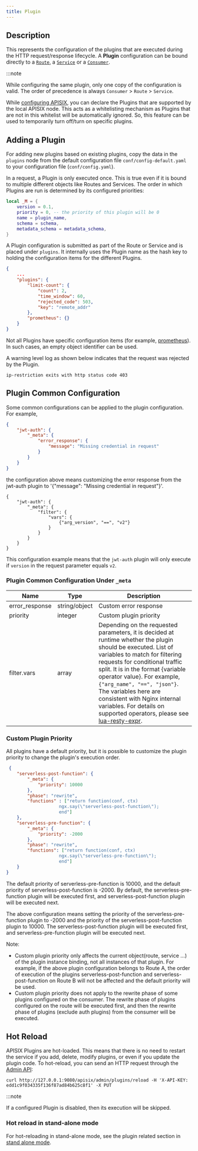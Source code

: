 ```yaml
---
title: Plugin
---
```


<!--
#
# Licensed to the Apache Software Foundation (ASF) under one or more
# contributor license agreements.  See the NOTICE file distributed with
# this work for additional information regarding copyright ownership.
# The ASF licenses this file to You under the Apache License, Version 2.0
# (the "License"); you may not use this file except in compliance with
# the License.  You may obtain a copy of the License at
#
#     http://www.apache.org/licenses/LICENSE-2.0
#
# Unless required by applicable law or agreed to in writing, software
# distributed under the License is distributed on an "AS IS" BASIS,
# WITHOUT WARRANTIES OR CONDITIONS OF ANY KIND, either express or implied.
# See the License for the specific language governing permissions and
# limitations under the License.
#
-->

## Description

This represents the configuration of the plugins that are executed during the HTTP request/response lifecycle. A **Plugin** configuration can be bound directly to a [`Route`](./route.md), a [`Service`](./service.md) or a [`Consumer`](./consumer.md).

:::note

While configuring the same plugin, only one copy of the configuration is valid. The order of precedence is always `Consumer` > `Route` > `Service`.

While [configuring APISIX](./architecture-design/apisix.md#configuring-apisix), you can declare the Plugins that are supported by the local APISIX node. This acts as a whitelisting mechanism as Plugins that are not in this whitelist will be automatically ignored. So, this feature can be used to temporarily turn off/turn on specific plugins.

## Adding a Plugin

For adding new plugins based on existing plugins, copy the data in the `plugins` node from the default configuration file `conf/config-default.yaml` to your configuration file (`conf/config.yaml`).

In a request, a Plugin is only executed once. This is true even if it is bound to multiple different objects like Routes and Services. The order in which Plugins are run is determined by its configured priorities:

```lua
local _M = {
    version = 0.1,
    priority = 0, -- the priority of this plugin will be 0
    name = plugin_name,
    schema = schema,
    metadata_schema = metadata_schema,
}
```

A Plugin configuration is submitted as part of the Route or Service and is placed under `plugins`. It internally uses the Plugin name as the hash key to holding the configuration items for the different Plugins.

```json
{
    ...
    "plugins": {
        "limit-count": {
            "count": 2,
            "time_window": 60,
            "rejected_code": 503,
            "key": "remote_addr"
        },
        "prometheus": {}
    }
}
```

Not all Plugins have specific configuration items (for example, [prometheus](/docs/apisix/plugins/prometheus/)). In such cases, an empty object identifier can be used.

A warning level log as shown below indicates that the request was rejected by the Plugin.

```shell
ip-restriction exits with http status code 403
```

## Plugin Common Configuration

Some common configurations can be applied to the plugin configuration. For example,

```json
{
    "jwt-auth": {
        "_meta": {
            "error_response": {
                "message": "Missing credential in request"
            }
        }
    }
}
```

the configuration above means customizing the error response from the jwt-auth plugin to '{"message": "Missing credential in request"}'.


```
{
    "jwt-auth": {
        "_meta": {
            "filter": {
                "vars": {
                    {"arg_version", "==", "v2"}
                }
            }
        }
    }
}
```
This configuration example means that the `jwt-auth` plugin will only execute if `version` in the request parameter equals `v2`.


### Plugin Common Configuration Under `_meta`

| Name         | Type | Description |
|--------------|------|-------------|
| error_response | string/object  | Custom error response |
| priority       | integer        | Custom plugin priority |
| filter.vars  | array | Depending on the requested parameters, it is decided at runtime whether the plugin should be executed. List of variables to match for filtering requests for conditional traffic split. It is in the format {variable operator value}. For example, `{"arg_name", "==", "json"}`. The variables here are consistent with Nginx internal variables. For details on supported operators, please see [lua-resty-expr](https://github.com/api7/lua-resty-expr#operator-list). |

### Custom Plugin Priority

All plugins have a default priority, but it is possible to customize the plugin priority to change the plugin's execution order.

```json
 {
    "serverless-post-function": {
        "_meta": {
            "priority": 10000
        },
        "phase": "rewrite",
        "functions" : ["return function(conf, ctx)
                    ngx.say(\"serverless-post-function\");
                    end"]
    },
    "serverless-pre-function": {
        "_meta": {
            "priority": -2000
        },
        "phase": "rewrite",
        "functions": ["return function(conf, ctx)
                    ngx.say(\"serverless-pre-function\");
                    end"]
    }
}
```

The default priority of serverless-pre-function is 10000, and the default priority of serverless-post-function is -2000. By default, the serverless-pre-function plugin will be executed first, and serverless-post-function plugin will be executed next.

The above configuration means setting the priority of the serverless-pre-function plugin to -2000 and the priority of the serverless-post-function plugin to 10000. The serverless-post-function plugin will be executed first, and serverless-pre-function plugin will be executed next.

Note:

- Custom plugin priority only affects the current object(route, service ...) of the plugin instance binding, not all instances of that plugin. For example, if the above plugin configuration belongs to Route A, the order of execution of the plugins serverless-post-function and serverless-post-function on Route B will not be affected and the default priority will be used.
- Custom plugin priority does not apply to the rewrite phase of some plugins configured on the consumer. The rewrite phase of plugins configured on the route will be executed first, and then the rewrite phase of plugins (exclude auth plugins) from the consumer will be executed.

## Hot Reload

APISIX Plugins are hot-loaded. This means that there is no need to restart the service if you add, delete, modify plugins, or even if you update the plugin code. To hot-reload, you can send an HTTP request through the [Admin API](../admin-api.md):

```shell
curl http://127.0.0.1:9080/apisix/admin/plugins/reload -H 'X-API-KEY: edd1c9f034335f136f87ad84b625c8f1' -X PUT
```

:::note

If a configured Plugin is disabled, then its execution will be skipped.

### Hot reload in stand-alone mode

For hot-reloading in stand-alone mode, see the plugin related section in [stand alone mode](../stand-alone.md).
